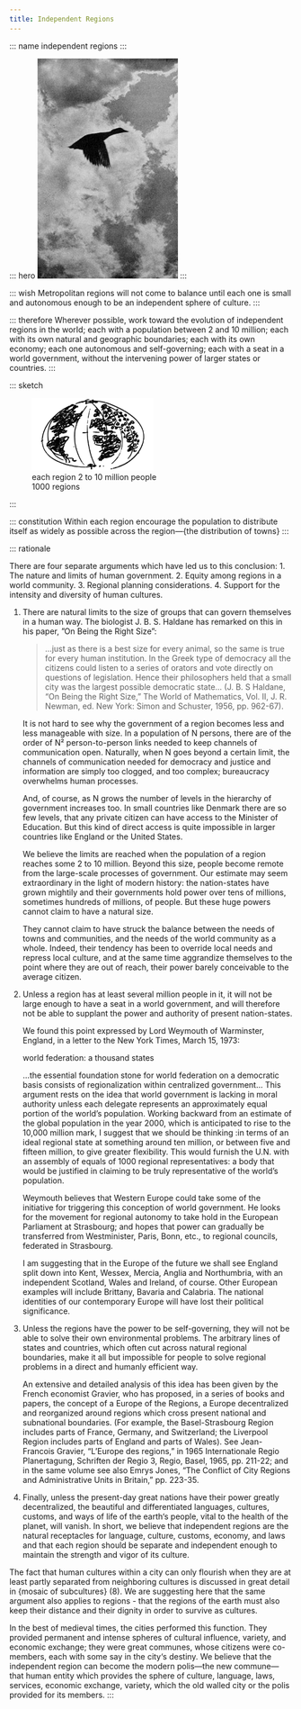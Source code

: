 ```yaml
---
title: Independent Regions
---
```


::: name
independent regions
:::

::: hero
<img alt="Goose flying against clouds backdrop (B&W)" src="independent-regions-flying-goose.jpg">
:::

::: wish
Metropolitan regions will not come to balance until each one is small and autonomous enough to be an independent sphere of culture.
:::

::: therefore
Wherever possible, work toward the evolution of independent regions in the worId;
each with a population between 2 and 10 million;
each with its own natural and geographic boundaries;
each with its own economy; each one autonomous and self-governing;
each with a seat in a world government, without the intervening power of larger states or countries.
:::

::: sketch
<figure>
	<img alt="Sketch of Earth showing communities in continents" src="independent-regions-earth-globe-with-regions.png" style="width:216px;">
	<figcaption>
		each region 2 to 10 million people<br> 1000 regions
	</figcaption>
</figure>
:::

::: constitution
Within each region encourage the population to distribute itself as widely as possible across the region—{the distribution of towns}
:::

::: rationale

There are four separate arguments which have led us to this conclusion: 1. The nature and limits of human government. 2. Equity among regions in a world community. 3. Regional planning considerations. 4. Support for the intensity and diversity of human cultures.

1. There are natural limits to the size of groups that can govern themselves in a human way. The biologist J. B. S. Haldane has remarked on this in his paper, ”On Being the Right Size”:

    > …just as there is a best size for every animal, so the same is true for every human institution. In the Greek type of democracy all the citizens could listen to a series of orators and vote directly on questions of legislation. Hence their philosophers held that a small city was the largest possible democratic state… (J. B. S Haldane, “On Being the Right Size,” <publication>The World of Mathematics, Vol. II,</publication> J. R. Newman, ed. New York: Simon and Schuster, 1956, pp. 962-67).

   It is not hard to see why the government of a region becomes less and less manageable with size. In a population of N persons, there are of the order of N² person-to-person links needed to keep channels of communication open. Naturally, when N goes beyond a certain limit, the channels of communication needed for democracy and justice and information are simply too clogged, and too complex; bureaucracy overwhelms human processes.

   And, of course, as N grows the number of levels in the hierarchy of government increases too. In small countries like Denmark there are so few levels, that any private citizen can have access to the Minister of Education. But this kind of direct access is quite impossible in larger countries like England or the United States.

   We believe the limits are reached when the population of a region reaches some 2 to 10 million. Beyond this size, people become remote from the large-scale processes of government. Our estimate may seem extraordinary in the light of modern history: the nation-states have grown mightily and their governments hold power over tens of millions, sometimes hundreds of millions, of people. But these huge powers cannot claim to have a natural size.

   They cannot claim to have struck the balance between the needs of towns and communities, and the needs of the world community as a whole. Indeed, their tendency has been to override local needs and repress local culture, and at the same time aggrandize themselves to the point where they are out of reach, their power barely conceivable to the average citizen.

1. Unless a region has at least several million people in it, it will not be large enough to have a seat in a world government, and will therefore not be able to supplant the power and authority of present nation-states.

   We found this point expressed by Lord Weymouth of Warminster, England, in a letter to the <publication>New York Times</publication>, March 15, 1973:

   <section>world federation: a thousand states</section>

   <section-body>…the essential foundation stone for world federation on a democratic basis consists of regionalization within centralized government… This argument rests on the idea that world government is lacking in moral authority unless each delegate represents an approximately equal portion of the world’s population. Working backward from an estimate of the global population in the year 2000, which is anticipated to rise to the 10,000 million mark, I suggest that we should be thinking :in terms of an ideal regional state at something around ten million, or between five and fifteen million, to give greater flexibility. This would furnish the U.N. with an assembly of equals of 1000 regional representatives: a body that would be justified in claiming to be truly representative of the world’s population.<section-body>

   Weymouth believes that Western Europe could take some of the initiative for triggering this conception of world government. He looks for the movement for regional autonomy to take hold in the European Parliament at Strasbourg; and hopes that power can					gradually be transferred from Westminister, Paris, Bonn, etc., to regional councils, federated in Strasbourg.

   I am suggesting that in the Europe of the future we shall see England split down into Kent, Wessex, Mercia, Anglia and Northumbria, with an independent Scotland, Wales and Ireland, of course. Other European examples will include Brittany, Bavaria and	Calabria. The national identities of our contemporary Europe will have lost their political significance.

1. Unless the regions have the power to be self-governing, they will not be able to solve their own environmental problems. The arbitrary lines of states and countries, which often cut across natural regional boundaries, make it all but impossible for people to solve regional problems in a direct and humanly efficient way.

   An extensive and detailed analysis of this idea has been given by the French economist Gravier, who has proposed, in a series of books and papers, the concept of a Europe of the Regions, a Europe decentralized and reorganized around regions which cross present national and subnational boundaries. (For example, the Basel-Strasbourg Region includes parts of France, Germany, and Switzerland; the Liverpool Region includes parts of England and parts of Wales). See Jean-Francois Gravier, “L’Europe des regions,” in 1965 Internationale Regio Planertagung, Schriften der Regio 3, Regio, Basel, 1965, pp. 211-22; and in the same volume see also Emrys Jones, “The Conflict of City Regions and Administrative Units in Britain,” pp. 223-35.

1. Finally, unless the present-day great nations have their power greatly decentralized, the beautiful and differentiated languages, cultures, customs, and ways of life of the earth‘s people, vital to the health of the planet, will vanish. In short, we believe
that independent regions are the natural receptacles for language, culture, customs, economy, and laws and that each region should be separate and independent enough to maintain the strength and vigor of its culture.

The fact that human cultures within a city can only flourish when they are at least partly separated from neighboring cultures is discussed in great detail in {mosaic of subcultures} (8). We are suggesting here that the same argument also applies to regions - that the regions of the earth must also keep their distance and their dignity in order to survive as cultures.

In the best of medieval times, the cities performed this function. They provided permanent and intense spheres of cultural influence, variety, and economic exchange; they were great communes, whose citizens were co-members, each with some say in the city‘s destiny. We believe that the independent region can become the modern polis—the new commune—that human entity which provides the sphere of culture, language, laws, services, economic exchange, variety, which the old walled city or the polis provided for its members.
:::